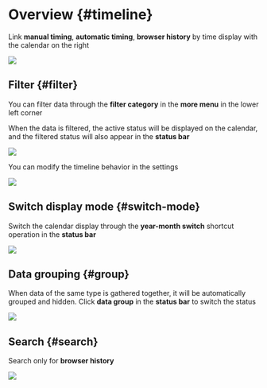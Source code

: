 # Overview {#timeline}

Link **manual timing**, **automatic timing**, **browser history** by time display with the calendar on the right

![](../..//public/assets/en/timeline/timeline.png)

## Filter {#filter}

You can filter data through the **filter category** in the **more menu** in the lower left corner

When the data is filtered, the active status will be displayed on the calendar, and the filtered status will also appear in the **status bar**

![](../..//public/assets/en/timeline/filter.png)

You can modify the timeline behavior in the settings

![](../..//public/assets/en/timeline/behavior.png)

## Switch display mode {#switch-mode}

Switch the calendar display through the **year-month switch** shortcut operation in the **status bar**

![](../..//public/assets/en/timeline/switch-mode.png)

## Data grouping {#group}

When data of the same type is gathered together, it will be automatically grouped and hidden. Click **data group** in the **status bar** to switch the status

![](../..//public/assets/en/timeline/group.png)

## Search {#search}

Search only for **browser history**

![](../..//public/assets/en/timeline/search.png)